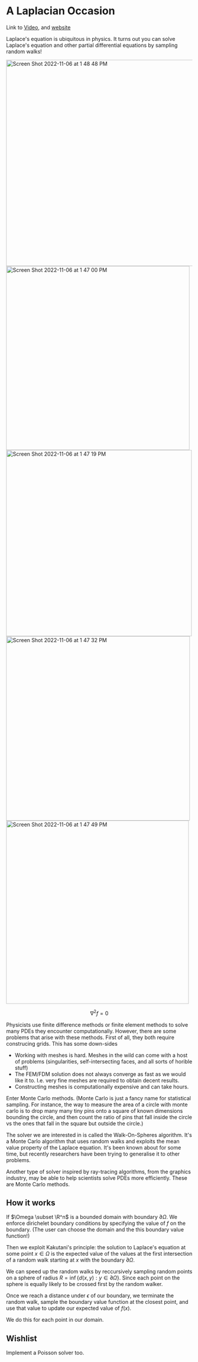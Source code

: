 # A Laplacian Occasion

Link to [Video](https://www.youtube.com/watch?v=UYc4qoM6iBo), and [website](https://sage-arithmetic-1997b4.netlify.app/)

Laplace's equation is ubiquitous in physics. It turns out you can solve Laplace's equation and other partial differential equations by sampling random walks! 

<img width="556" alt="Screen Shot 2022-11-06 at 1 48 48 PM" src="https://user-images.githubusercontent.com/21654151/200189358-e2bc03d6-ae6f-4979-a9b4-8323d72cec47.png">

<img width="496" alt="Screen Shot 2022-11-06 at 1 47 00 PM" src="https://user-images.githubusercontent.com/21654151/200189276-7cd217dc-3692-4545-8682-0251295995d5.png">

<img width="502" alt="Screen Shot 2022-11-06 at 1 47 19 PM" src="https://user-images.githubusercontent.com/21654151/200189294-ca32da19-d20d-4fbd-a5da-774ef3a9e4b1.png">

<img width="497" alt="Screen Shot 2022-11-06 at 1 47 32 PM" src="https://user-images.githubusercontent.com/21654151/200189304-8b7dde91-4982-4cbf-a0f2-2557ef4e5ea1.png">

<img width="494" alt="Screen Shot 2022-11-06 at 1 47 49 PM" src="https://user-images.githubusercontent.com/21654151/200189317-41d81b27-8c22-42a0-a3f6-89e0aefcbd9f.png">

$$
\nabla^2 f = 0
$$


Physicists use finite difference methods or finite element methods to solve many PDEs they encounter computationally. However, there are some problems that arise with these methods. First of all, they both require construcing grids. This has some down-sides 
- Working with meshes is hard. Meshes in the wild can come with a host of problems (singularities, self-intersecting faces, and all sorts of horible stuff)
- The FEM/FDM solution does not always converge as fast as we would like it to. I.e. very fine meshes are required to obtain decent results.
- Constructing meshes is computationally expensive and can take hours. 

Enter Monte Carlo methods. (Monte Carlo is just a fancy name for statistical sampling. For instance, the way to measure the area of a circle with monte carlo is to drop many many tiny pins onto a square of known dimensions bounding the circle, and then count the ratio of pins that fall inside the circle vs the ones that fall in the square but outside the circle.)

The solver we are interested in is called the Walk-On-Spheres algorithm. It's a Monte Carlo algorithm that uses random walks and exploits the mean value property of the Laplace equation. It's been known about for some time, but recently researchers have been trying to generalise it to other problems. 

Another type of solver inspired by ray-tracing algorithms, from the graphics industry, may be able to help scientists solve PDEs more efficiently. These are Monte Carlo methods.

## How it works

If $\Omega \subset \R^n$ is a bounded domain with boundary $\partial \Omega$. We enforce dirichelet boundary conditions by specifying the value of $f$ on the boundary. (The user can choose the domain and the this boundary value function!)

Then we exploit Kakutani's principle: the solution to Laplace's equation at some point $x\in\Omega$ is the expected value of the values at the first intersection of a random walk starting at $x$ with the boundary $\partial \Omega$. 

We can speed up the random walks by reccursively sampling random points on a sphere of radius $R=\inf \{d(x,y):y\in\partial \Omega\}$. Since each point on the sphere is equally likely to be crossed first by the random walker. 

Once we reach a distance under $\epsilon$ of our boundary, we terminate the random walk, sample the boundary value function at the closest point, and use that value to update our expected value of $f(x)$.

We do this for each point in our domain. 


## Wishlist

Implement a Poisson solver too.


